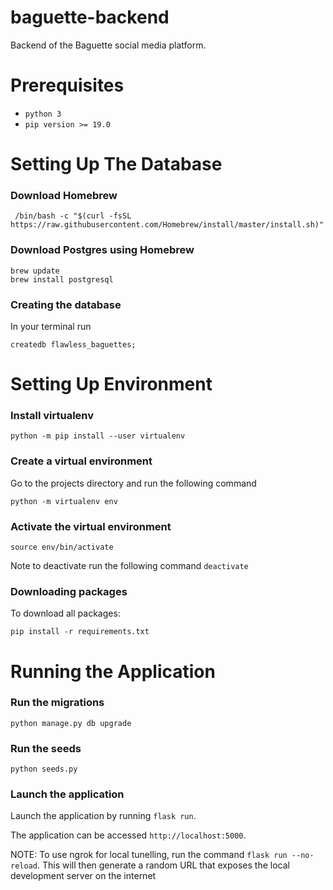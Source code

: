 # baguette-backend
Backend of the Baguette social media platform.

# Prerequisites

* `python 3`
* `pip version >= 19.0`

# Setting Up The Database

### Download Homebrew

` /bin/bash -c "$(curl -fsSL https://raw.githubusercontent.com/Homebrew/install/master/install.sh)"`

### Download Postgres using Homebrew

`brew update`<br/>
`brew install postgresql`

### Creating the database

In your terminal run

`createdb flawless_baguettes;`

# Setting Up Environment

### Install virtualenv

`python -m pip install --user virtualenv`

### Create a virtual environment

Go to the projects directory and run the following command

`python -m virtualenv env`

### Activate the virtual environment

`source env/bin/activate`

Note to deactivate run the following command
`deactivate`

### Downloading packages

To download all packages:

`pip install -r requirements.txt`

# Running the Application

### Run the migrations

`python manage.py db upgrade`

### Run the seeds

`python seeds.py`

### Launch the application

Launch the application by running `flask run`.

The application can be accessed `http://localhost:5000`.

NOTE: To use ngrok for local tunelling, run the command `flask run --no-reload`. This will then generate a random URL that exposes the local development server on the internet